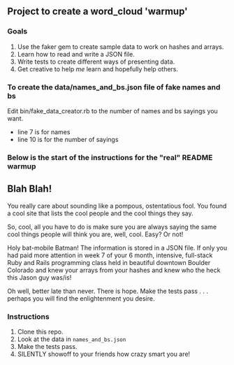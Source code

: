 ## Project to create a word_cloud 'warmup'
### Goals
1. Use the faker gem to create sample data to work on hashes and arrays.
1. Learn how to read and write a JSON file.
1. Write tests to create different ways of presenting data.
1. Get creative to help *me* learn and hopefully help others.

### To create the data/names_and_bs.json file of fake names and bs

Edit bin/fake_data_creator.rb to the number of names and bs sayings you want.
 - line 7 is for names
 - line 10 is for the number of sayings

### Below is the start of the instructions for the "real" README warmup


## Blah Blah!

You really care about sounding like a pompous, ostentatious fool. You found a cool site that lists the cool people and the cool things they say.

So, cool, all you have to do is make sure you are always saying the same cool things people will think you are, well, cool. Easy? Or not!

Holy bat-mobile Batman! The information is stored in a JSON file. If only you had paid more attention in week 7 of your 6 month, intensive, full-stack Ruby and Rails programming class held in beautiful downtown Boulder Colorado and knew your arrays from your hashes and knew who the heck this Jason guy was/is!

Oh well, better late than never. There is hope. Make the tests pass . . . perhaps you will find the enlightenment you desire.

### Instructions

1. Clone this repo.
1. Look at the data in `names_and_bs.json`
1. Make the tests pass.
1. SILENTLY showoff to your friends how crazy smart you are!
